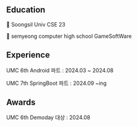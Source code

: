 **Education**
------------------
🏫  Soongsil Univ CSE 23

🏫  semyeong computer high school GameSoftWare


**Experience**
------------------
UMC 6th Android 파트 : 2024.03 ~ 2024.08

UMC 7th SpringBoot 파트 : 2024.09 ~ing


**Awards**
------------------
UMC 6th Demoday 대상 : 2024.08


<!-- 
![Anurag's GitHub stats](https://github-readme-stats.vercel.app/api?username=leesumin0526&show_icons=true&theme=radical) 
[![Top Langs](https://github-readme-stats.vercel.app/api/top-langs/?username=leesumin0526&layout=compact)](https://github.com/anuraghazra/github-readme-stats)
<a href="https://clumsy-seeder-416.notion.site/MARO-s-Portfolio-3168a99b50864d578687b1118ba34661" target="_blank"><img src="https://img.shields.io/badge/notion-000000?style=flat&logo=notion&logoColor=white"/></a>
-->


<!--
**leesumin0526/leesumin0526** is a ✨ _special_ ✨ repository because its `README.md` (this file) appears on your GitHub profile.

Here are some ideas to get you started:

- 🔭 I’m currently working on ...
- 🌱 I’m currently learning ...
- 👯 I’m looking to collaborate on ...
- 🤔 I’m looking for help with ...
- 💬 Ask me about ...
- 📫 How to reach me: ...
- 😄 Pronouns: ...
- ⚡ Fun fact: ...
-->
